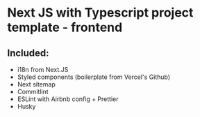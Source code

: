 # Next JS with Typescript project template - frontend
## Included:
- i18n from Next.JS
- Styled components (boilerplate from Vercel's Github)
- Next sitemap
- Commitlint
- ESLint with Airbnb config + Prettier
- Husky

